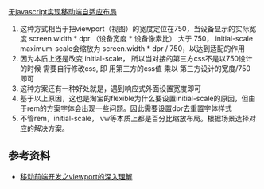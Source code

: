 [无javascript实现移动端自适应布局](width-750.html)

1. 这种方式相当于把viewport（视图）的宽度定位在750，当设备显示的实际宽度 screen.width * dpr （设备宽度 * 设备像素比） 大于 750， initial-scale maximum-scale会缩放为 screen.width * dpr / 750，以达到适配的作用
2. 因为本质上还是改变 initial-scale， 所以当对接的第三方css不是以750设计的时候 需要自行修改css, 即 用第三方的css值 乘以 第三方设计的宽度/750 即可
3. 这种方案还有一种好处就是，遇到响应式外面设置宽度即可
4. 基于以上原因，这也是淘宝的flexible为什么要设置initial-scale的原因，但由于rem的方案字体会出现一些问题。因此需要设置dpr去重置字体样式
5. 不管rem，initial-scale， vw等本质上都是百分比缩放布局。根据场景选择对应的解决方案。

## 参考资料

- [移动前端开发之viewport的深入理解](https://www.cnblogs.com/2050/p/3877280.html)
